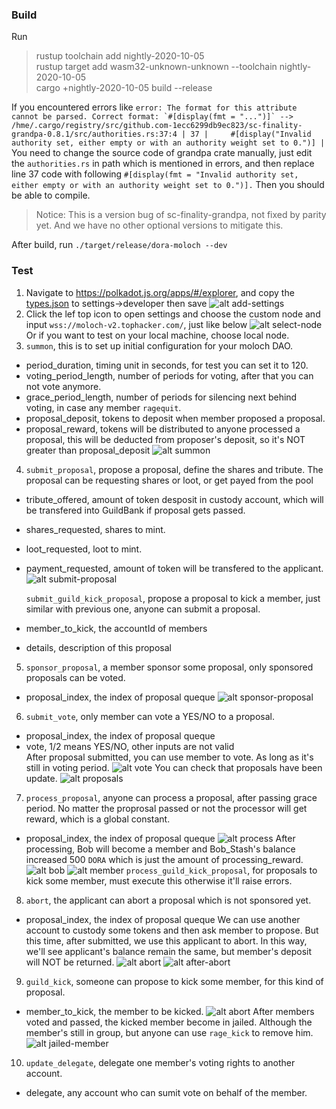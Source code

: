 ### Build

Run 
> rustup toolchain add nightly-2020-10-05  
> rustup target add wasm32-unknown-unknown --toolchain nightly-2020-10-05  
> cargo +nightly-2020-10-05 build --release


If you encountered errors like  ```
error: The format for this attribute cannot be parsed. Correct format: `#[display(fmt = "...")]`
  --> /hme/.cargo/registry/src/github.com-1ecc6299db9ec823/sc-finality-grandpa-0.8.1/src/authorities.rs:37:4
   |
37 |     #[display("Invalid authority set, either empty or with an authority weight set to 0.")]
   |       ```
You need to change the source code of grandpa crate manually, just edit the `authorities.rs` in path which is mentioned in errors, and then replace line 37 code with following
`#[display(fmt = "Invalid authority set, either empty or with an authority weight set to 0.")].` Then you should be able to compile.
> Notice: This is a version bug of sc-finality-grandpa, not fixed by parity yet. And we have no other optional versions to mitigate this.


After build, run `./target/release/dora-moloch --dev`

### Test

1. Navigate to https://polkadot.js.org/apps/#/explorer, and  copy the [types.json](../pallets/moloch-v2/src/types.json) to settings->developer then save
![alt add-settings](images/add-settings.png)
2. Click the lef top icon to open settings and choose the custom node and input `wss://moloch-v2.tophacker.com/`, just like below
![alt select-node](images/select-node.png)
Or if you want to test on your local machine, choose local node.
3. `summon`, this is to set up initial configuration for your moloch DAO.  
- period_duration, timing unit in seconds, for test you can set it to 120.  
- voting_period_length, number of periods for voting, after that you can not vote anymore.  
- grace_period_length, number of periods for silencing next behind voting, in case any member `ragequit`.  
- proposal_deposit, tokens to deposit when member proposed a proposal.
- proposal_reward, tokens will be distributed to anyone processed a proposal, this will be deducted from proposer's deposit, so it's NOT greater than proposal_deposit
![alt summon](images/summon.png)

4. `submit_proposal`, propose a proposal, define the shares and tribute. The proposal can be requesting shares or loot, or get payed from the pool
- tribute_offered, amount of token desposit in custody account, which will be transfered into GuildBank if proposal gets passed.
- shares_requested, shares to mint.
- loot_requested, loot to mint.
- payment_requested, amount of token will be transfered to the applicant.
![alt submit-proposal](images/submit-proposal.png)

  `submit_guild_kick_proposal`, propose a proposal to kick a member, just similar with previous one, anyone can submit a proposal.
- member_to_kick, the accountId of members
- details, description of this proposal
5. `sponsor_proposal`, a member sponsor some proposal, only sponsored proposals can be voted.
- proposal_index, the index of proposal queque
![alt sponsor-proposal](images/sponsor-proposal.png)

6. `submit_vote`, only member can vote a YES/NO to a proposal.
- proposal_index, the index of proposal queque
- vote, 1/2 means YES/NO, other inputs are not valid  
After proposal submitted, you can use member to vote. As long as it's still in voting period.
![alt vote](images/vote.png)
You can check that proposals have been update.
![alt proposals](images/proposals.png)

7. `process_proposal`, anyone can process a proposal, after passing grace period. No matter the proprosal passed or not the processor will get reward, which is a global constant.
- proposal_index, the index of proposal queque
![alt process](images/process.png)
After processing, Bob will become a member and Bob_Stash's balance increased 500 `DORA` which is just the amount of processing_reward.
![alt bob](images/bob.png)
![alt member](images/member.png)
  `process_guild_kick_proposal`, for proposals to kick some member, must execute this otherwise it'll raise errors.
8. `abort`, the applicant can abort a proposal which is not sponsored yet.
- proposal_index, the index of proposal queque
We can use another account to custody some tokens and then ask member to propose. But this time, after submitted, we use this applicant to abort. In this way, we'll see applicant's balance remain the same, but member's deposit will NOT be returned.
![alt abort](images/abort.png)
![alt after-abort](images/after-abort.png)

9. `guild_kick`, someone can propose to kick some member, for this kind of proposal.
- member_to_kick, the member to be kicked.
![alt abort](images/guild-kick.png)
After members voted and passed, the kicked member become in jailed. Although the member's still in group, but anyone can use `rage_kick` to remove him.
![alt jailed-member](images/jailed-member.png)

10. `update_delegate`, delegate one member's voting rights to another account.
- delegate, any account who can sumit vote on behalf of the member.